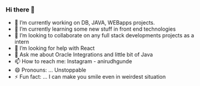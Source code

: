 ### Hi there 👋

<!--
**Anirudh-Gunde/anirudh-gunde** is a ✨ _special_ ✨ repository because its `README.md` (this file) appears on your GitHub profile.

Here are some ideas to get you started:
-->

- 🔭 I’m currently working on DB, JAVA, WEBapps projects.
- 🌱 I’m currently learning some new stuff in front end technologies
- 👯 I’m looking to collaborate on any full stack developments projects as a intern
- 🤔 I’m looking for help with React
- 💬 Ask me about Oracle Integrations and little bit of Java
- 📫 How to reach me: Instagram - anirudhgunde
- 😄 Pronouns: ... Unstoppable
- ⚡ Fun fact: ... I can make you smile even in weirdest situation


